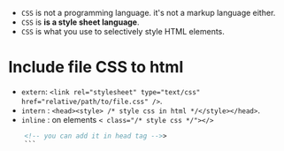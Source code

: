 - `CSS` is not a programming language. it's not a markup language either. 
- `CSS` is **is a style sheet language**.
- `CSS` is what you use to selectively style HTML elements.

# Include file CSS to html
- `extern`: `<link rel="stylesheet" type="text/css" href="relative/path/to/file.css" />`.
- `intern` : `<head><style> /* style css in html */</style></head>`.
- `inline` : on elements `< class="/* style css */"></>` 
```HTML
	<!-- you can add it in head tag -->>
	```

